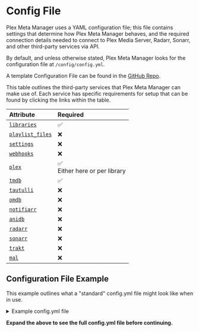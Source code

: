 # Config File

Plex Meta Manager uses a YAML configuration file; this file contains settings that determine how Plex Meta Manager behaves, and the required connection details needed to connect to Plex Media Server, Radarr, Sonarr, and other third-party services via API.

By default, and unless otherwise stated, Plex Meta Manager looks for the configuration file at `/config/config.yml`.

A template Configuration File can be found in the [GitHub Repo](https://github.com/meisnate12/Plex-Meta-Manager/blob/master/config/config.yml.template).

This table outlines the third-party services that Plex Meta Manager can make use of. Each service has specific requirements for setup that can be found by clicking the links within the table.

| Attribute                     | Required                                |
|:------------------------------|:----------------------------------------|
| [`libraries`](libraries)      | &#9989;                                 |
| [`playlist_files`](playlists) | &#10060;                                |
| [`settings`](settings)        | &#10060;                                |
| [`webhooks`](webhooks)        | &#10060;                                |
| [`plex`](plex)                | &#9989; <br/>Either here or per library |
| [`tmdb`](tmdb)                | &#9989;                                 |
| [`tautulli`](tautulli)        | &#10060;                                |
| [`omdb`](omdb)                | &#10060;                                |
| [`notifiarr`](notifiarr)      | &#10060;                                |
| [`anidb`](anidb)              | &#10060;                                |
| [`radarr`](radarr)            | &#10060;                                |
| [`sonarr`](sonarr)            | &#10060;                                |
| [`trakt`](trakt)              | &#10060;                                |
| [`mal`](myanimelist)          | &#10060;                                |

## Configuration File Example

This example outlines what a "standard" config.yml file might look like when in use.

<details>
  <summary>Example config.yml file</summary>

```yaml
## This file is a template remove the .template to use the file

libraries:                       # This is called out once within the config.yml file
  Movies:                        # Each library must match the Plex library name
    metadata_path:
      - pmm: basic               # This is a file within the defaults folder in the Repository
      - pmm: imdb                # This is a file within the defaults folder in the Repository
      # see the wiki for how to use local files, folders, URLs, or files from git
    overlay_path:
      - remove_overlays: false   # Set this to true to remove all overlays
      - pmm: ribbon              # This is a file within the defaults folder in the Repository
      # see the wiki for how to use local files, folders, URLs, or files from git
  TV Shows:
    metadata_path:
      - pmm: basic               # This is a file within the defaults folder in the Repository
      - pmm: imdb                # This is a file within the defaults folder in the Repository
      # see the wiki for how to use local files, folders, URLs, or files from git
    overlay_path:
      - remove_overlays: false   # Set this to true to remove all overlays
      - pmm: ribbon              # This is a file within the defaults folder in the Repository
      # see the wiki for how to use local files, folders, URLs, or files from git
  Anime:
    metadata_path:
      - pmm: basic               # This is a file within the defaults folder in the Repository
      - pmm: anilist             # This is a file within the defaults folder in the Repository
      # see the wiki for how to use local files, folders, URLs, or files from git
  Music:
    metadata_path:
      - file: config/Music.yml   # This is a local file THAT YOU MIGHT CREATE
playlist_files:
  - pmm: playlist                # This is a file within the defaults folder in the Repository
  # see the wiki for how to use local files, folders, URLs, or files from git
settings:
  cache: true
  cache_expiration: 60
  asset_directory: config/assets
  asset_folders: true
  asset_depth: 0
  create_asset_folders: false
  prioritize_assets: false
  dimensional_asset_rename: false
  download_url_assets: false
  show_missing_season_assets: false
  show_missing_episode_assets: false
  show_asset_not_needed: true
  sync_mode: append
  minimum_items: 1
  default_collection_order:
  delete_below_minimum: true
  delete_not_scheduled: false
  run_again_delay: 2
  missing_only_released: false
  only_filter_missing: false
  show_unmanaged: true
  show_filtered: false
  show_options: false
  show_missing: true
  show_missing_assets: true
  save_report: false
  tvdb_language: eng
  ignore_ids:
  ignore_imdb_ids:
  item_refresh_delay: 0
  playlist_sync_to_user: all
  playlist_report: false
  verify_ssl: true
  custom_repo:
  check_nightly: false
webhooks:                                       # Can be individually specified per library as well
  error:
  version:
  run_start:
  run_end:
  changes:
plex:                                           # Can be individually specified per library as well; REQUIRED for the script to run
  url: http://192.168.1.12:32400
  token: ####################
  timeout: 60
  clean_bundles: false
  empty_trash: false
  optimize: false
tmdb:                                           # REQUIRED for the script to run
  apikey: ################################
  language: en
tautulli:                                       # Can be individually specified per library as well
  url: http://192.168.1.12:8181
  apikey: ################################
omdb:
  apikey: ########
  cache_expiration: 60
mdblist:
  apikey: #########################
  cache_expiration: 60
notifiarr:
  apikey: ####################################
anidb:                                          # Not required for AniDB builders unless you want mature content
  username: ######
  password: ######
radarr:                                         # Can be individually specified per library as well
  url: http://192.168.1.12:7878
  token: ################################
  add_missing: false
  add_existing: false
  root_folder_path: S:/Movies
  monitor: true
  availability: announced
  quality_profile: HD-1080p
  tag:
  search: false
  radarr_path:
  plex_path:
sonarr:                                         # Can be individually specified per library as well
  url: http://192.168.1.12:8989
  token: ################################
  add_missing: false
  add_existing: false
  root_folder_path: "S:/TV Shows"
  monitor: all
  quality_profile: HD-1080p
  language_profile: English
  series_type: standard
  season_folder: true
  tag:
  search: false
  cutoff_search: false
  sonarr_path:
  plex_path:
trakt:
  client_id: ################################################################
  client_secret: ################################################################
  pin:
  authorization:
    # everything below is autofilled by the script
    access_token:
    token_type:
    expires_in:
    refresh_token:
    scope: public
    created_at:
mal:
  client_id: ################################
  client_secret: ################################################################
  authorization:
    # everything below is autofilled by the script
    access_token:
    token_type:
    expires_in:
    refresh_token:
```
</details>

**Expand the above to see the full config.yml file before continuing.**
<br/>
